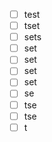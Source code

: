 - [ ] test
- [ ] tset
- [ ] sets
- [ ] set
- [ ] set
- [ ] set
- [ ] set
- [ ] se
- [ ] tse
- [ ] tse
- [ ] t
